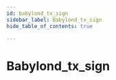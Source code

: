 ```yaml
---
id: babylond_tx_sign
sidebar_label: Babylond_tx_sign
hide_table_of_contents: true

---
```


# Babylond_tx_sign